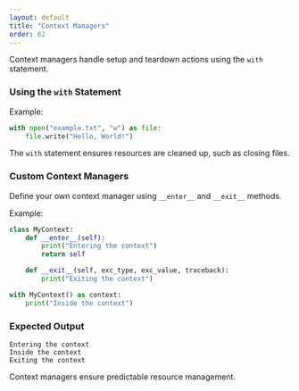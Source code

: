```yaml
---
layout: default
title: "Context Managers"
order: 62
---
```


Context managers handle setup and teardown actions using the `with` statement.

### Using the `with` Statement

Example:

```python
with open("example.txt", "w") as file:
    file.write("Hello, World!")
```

The `with` statement ensures resources are cleaned up, such as closing files.

### Custom Context Managers

Define your own context manager using `__enter__` and `__exit__` methods.

Example:

```python
class MyContext:
    def __enter__(self):
        print("Entering the context")
        return self

    def __exit__(self, exc_type, exc_value, traceback):
        print("Exiting the context")

with MyContext() as context:
    print("Inside the context")
```

### Expected Output

```plaintext
Entering the context
Inside the context
Exiting the context
```

Context managers ensure predictable resource management.
